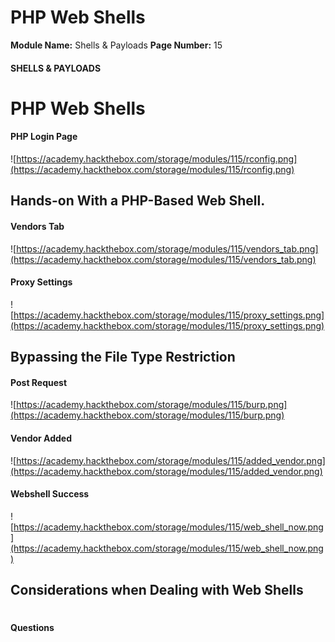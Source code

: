 <!--
 // Platform: Academy
// URL: https://academy.hackthebox.com/module/115/section/1120
// Platform Version: V1
// Module ID: 115
// Module Name: Shells & Payloads
// Module Difficulty: Medium
// Section ID: 1120
// Section Title: PHP Web Shells
// Page Title: Hack The Box - Academy
// Page Number: 15
-->

# PHP Web Shells

**Module Name:** Shells & Payloads **Page Number:** 15

#### 

#### SHELLS & PAYLOADS

# PHP Web Shells

#### PHP Login Page

![https://academy.hackthebox.com/storage/modules/115/rconfig.png](https://academy.hackthebox.com/storage/modules/115/rconfig.png)

## Hands-on With a PHP-Based Web Shell.

#### Vendors Tab

![https://academy.hackthebox.com/storage/modules/115/vendors_tab.png](https://academy.hackthebox.com/storage/modules/115/vendors_tab.png)

#### Proxy Settings

![https://academy.hackthebox.com/storage/modules/115/proxy_settings.png](https://academy.hackthebox.com/storage/modules/115/proxy_settings.png)

## Bypassing the File Type Restriction

#### Post Request

![https://academy.hackthebox.com/storage/modules/115/burp.png](https://academy.hackthebox.com/storage/modules/115/burp.png)

#### Vendor Added

![https://academy.hackthebox.com/storage/modules/115/added_vendor.png](https://academy.hackthebox.com/storage/modules/115/added_vendor.png)

#### Webshell Success

![https://academy.hackthebox.com/storage/modules/115/web_shell_now.png](https://academy.hackthebox.com/storage/modules/115/web_shell_now.png)

## Considerations when Dealing with Web Shells

# 

# 

#### Questions

####